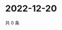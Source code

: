# 2022-12-20

共 0 条

<!-- BEGIN WEIBO -->
<!-- 最后更新时间 Tue Dec 20 2022 19:11:20 GMT+0800 (China Standard Time) -->

<!-- END WEIBO -->
